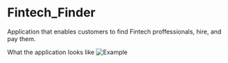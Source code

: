 # Fintech_Finder
Application that enables customers to find Fintech proffessionals, hire, and pay them.


What the application looks like
![Example](https://user-images.githubusercontent.com/98198920/187570589-c6de46f4-0a81-434e-b594-4b0774e892de.png)
